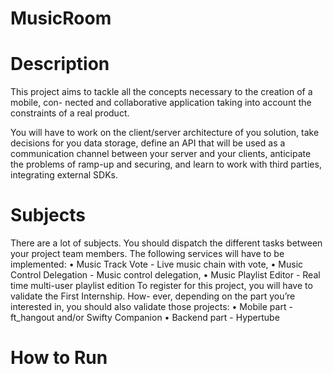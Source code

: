 # MusicRoom

# Description

This project aims to tackle all the concepts necessary to the creation of a mobile, con-
nected and collaborative application taking into account the constraints of a real product.

You will have to work on the client/server architecture of you solution, take decisions
for you data storage, define an API that will be used as a communication channel between
your server and your clients, anticipate the problems of ramp-up and securing, and learn
to work with third parties, integrating external SDKs.

# Subjects

There are a lot of subjects. You should dispatch the different tasks between your
project team members.
The following services will have to be implemented:
• Music Track Vote - Live music chain with vote,
• Music Control Delegation - Music control delegation,
• Music Playlist Editor - Real time multi-user playlist edition
To register for this project, you will have to validate the First Internship. How-
ever, depending on the part you’re interested in, you should also validate those projects:
• Mobile part - ft_hangout and/or Swifty Companion
• Backend part - Hypertube

# How to Run